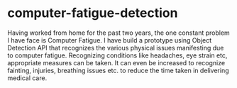 # computer-fatigue-detection
Having worked from home for the past two years, the one constant problem I have face is Computer Fatigue. I have build a prototype using Object Detection API that recognizes the various physical issues manifesting due to computer fatigue. Recognizing conditions like headaches, eye strain etc, appropriate measures can be taken. It can even be increased to recognize fainting, injuries, breathing issues etc. to reduce the time taken in delivering medical care.

